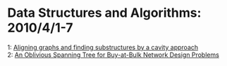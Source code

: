 # Data Structures and Algorithms: 2010/4/1-7  
1: [Aligning graphs and finding substructures by a cavity approach](https://doi.org/10.48550/arXiv.0905.1893)  
2: [An Oblivious Spanning Tree for Buy-at-Bulk Network Design Problems](https://doi.org/10.48550/arXiv.1004.0351)  
